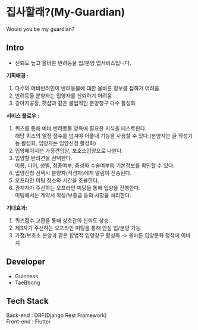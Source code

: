 # 집사할래?(My-Guardian)
Would you be my guardian?

## Intro
 - 신뢰도 높고 올바른 반려동물 입/분양 앱서비스입니다.

**기획배경 :** 
1. 다수의 예비반려인이 반려동물에 대한 올바른 정보를 접하기 어려움
2. 반려동물 분양자는 입양자를 신뢰하기 어려움
3. 강아지공장, 펫샵과 같은 불법적인 분양창구 다수 활성화

**서비스 플로우 :** 
1. 퀴즈를 통해 예비 반려동물 양육애 필요한 지식을 테스트한다.<br>
   해당 퀴즈의 일정 점수를 넘겨야 어플내 기능을 사용할 수 있다.(분양자는 글 작성기능 활성화, 입양자는 입양신청 활성화)
2. 입양페이지는 가정견입양, 보호소입양으로 나뉜다.
3. 입양할 반려견을 선택한다.<br>
   이름, 나이, 성별, 접종여부, 중성화 수술여부등 기본정보를 확인할 수 있다.
4. 입양신청 선택시 분양자(작성자)에게 알림이 전송된다.
5. 오프라인 미팅 장소와 시간을 조율한다.
6. 관계자가 주선하는 오프라인 미팅을 통해 입양을 진행한다.
   <br>미팅에서는 계약서 작성/보증금 등의 사항을 처리한다.

**기대효과:**
1. 퀴즈점수 교환을 통해 상호간의 신뢰도 상승
2. 제3자가 주선하는 오프라인 미팅을 통해 안심 입/분양 가능
3. 가정/보호소 분양과 같은 합법적 입양창구 활성화 ->  올바른 입양문화 정착에 이바지

## Developer

- Guinness
- TaeBbong

## Tech Stack

Back-end : DRF(Django Rest Framework)<br>
Front-end : Flutter

